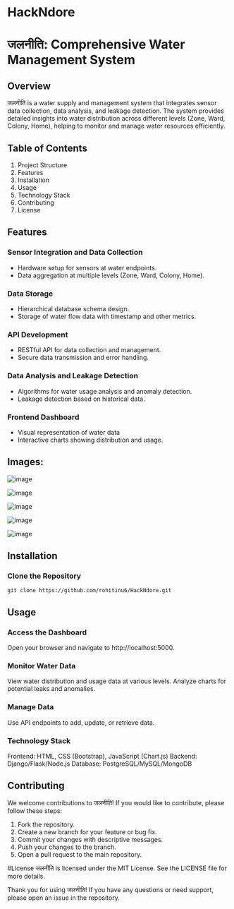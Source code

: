 # HackNdore

# जलनीति: Comprehensive Water Management System

## Overview

जलनीति is a water supply and management system that integrates sensor data collection, data analysis, and leakage detection. The system provides detailed insights into water distribution across different levels (Zone, Ward, Colony, Home), helping to monitor and manage water resources efficiently.

## Table of Contents
1. Project Structure
2. Features
3. Installation
4. Usage
5. Technology Stack
6. Contributing
7. License

## Features
### Sensor Integration and Data Collection
- Hardware setup for sensors at water endpoints.
- Data aggregation at multiple levels (Zone, Ward, Colony, Home).
### Data Storage
- Hierarchical database schema design.
- Storage of water flow data with timestamp and other metrics.
### API Development
- RESTful API for data collection and management.
- Secure data transmission and error handling.
### Data Analysis and Leakage Detection
- Algorithms for water usage analysis and anomaly detection.
- Leakage detection based on historical data.
### Frontend Dashboard
- Visual representation of water data
- Interactive charts showing distribution and usage.

## Images:

![image](https://github.com/user-attachments/assets/e9900e35-30b9-46e9-8789-7b1c4e0651d9)

![image](https://github.com/user-attachments/assets/9333125f-bb5a-49ed-9d85-411751b0b38b)

![image](https://github.com/user-attachments/assets/c16d4dea-6b32-41be-8493-1897b9d01781)

![image](https://github.com/user-attachments/assets/5c103d07-c188-4e4d-a053-fffafad880e9)

![image](https://github.com/user-attachments/assets/6aaf444d-5c55-4997-98f1-44290f897d64)



## Installation
### Clone the Repository
```
git clone https://github.com/rohitinu6/HackNdore.git
```

## Usage
### Access the Dashboard
Open your browser and navigate to http://localhost:5000.

### Monitor Water Data
View water distribution and usage data at various levels.
Analyze charts for potential leaks and anomalies.
### Manage Data
Use API endpoints to add, update, or retrieve data.
### Technology Stack
Frontend: HTML, CSS (Bootstrap), JavaScript (Chart.js)
Backend: Django/Flask/Node.js
Database: PostgreSQL/MySQL/MongoDB
## Contributing
We welcome contributions to जलनीति! If you would like to contribute, please follow these steps:

1. Fork the repository.
2. Create a new branch for your feature or bug fix.
3. Commit your changes with descriptive messages.
4. Push your changes to the branch.
5. Open a pull request to the main repository.

#License
जलनीति is licensed under the MIT License. See the LICENSE file for more details.

Thank you for using जलनीति! If you have any questions or need support, please open an issue in the repository.

